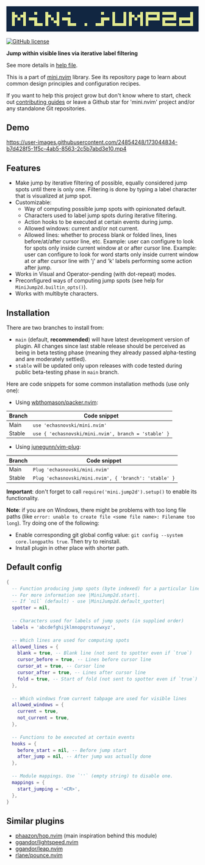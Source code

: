 <img src="https://github.com/echasnovski/media/blob/main/mini.nvim/logo/logo_jump2d.png" style="width: 100%; max-height: 10em"/>

<!-- badges: start -->
[![GitHub license](https://badgen.net/github/license/echasnovski/mini.nvim)](https://github.com/echasnovski/mini.nvim/blob/main/LICENSE)
<!-- [![GitHub tag](https://badgen.net/github/tag/echasnovski/mini.jump2d)](https://github.com/echasnovski/mini.jump2d/tags/) -->
<!-- [![Current version](https://badgen.net/badge/Current%20version/development/cyan)](https://github.com/echasnovski/mini.jump2d/blob/main/CHANGELOG.md) -->
<!-- badges: end -->

**Jump  within visible lines via iterative label filtering**

See more details in [help file](../doc/mini-jump2d.txt).

This is a part of [mini.nvim](https://github.com/echasnovski/mini.nvim) library. See its repository page to learn about common design principles and configuration recipes.

If you want to help this project grow but don't know where to start, check out [contributing guides](../CONTRIBUTING.md) or leave a Github star for 'mini.nvim' project and/or any standalone Git repositories.

## Demo

https://user-images.githubusercontent.com/24854248/173044834-b7d428f5-1f5c-4ab5-8563-2c5b7abd3e10.mp4

## Features

- Make jump by iterative filtering of possible, equally considered jump spots until there is only one. Filtering is done by typing a label character that is visualized at jump spot.
- Customizable:
    - Way of computing possible jump spots with opinionated default.
    - Characters used to label jump spots during iterative filtering.
    - Action hooks to be executed at certain events during jump.
    - Allowed windows: current and/or not current.
    - Allowed lines: whether to process blank or folded lines, lines before/at/after cursor line, etc. Example: user can configure to look for spots only inside current window at or after cursor line.
    Example: user can configure to look for word starts only inside current window at or after cursor line with 'j' and 'k' labels performing some action after jump.
- Works in Visual and Operator-pending (with dot-repeat) modes.
- Preconfigured ways of computing jump spots (see help for `MiniJump2d.builtin_opts()`).
- Works with multibyte characters.

## Installation

<!-- This plugin can be installed as part of 'mini.nvim' library (**recommended**) or as a standalone Git repository. -->

There are two branches to install from:

- `main` (default, **recommended**) will have latest development version of plugin. All changes since last stable release should be perceived as being in beta testing phase (meaning they already passed alpha-testing and are moderately settled).
- `stable` will be updated only upon releases with code tested during public beta-testing phase in `main` branch.

Here are code snippets for some common installation methods (use only one):

- Using [wbthomason/packer.nvim](https://github.com/wbthomason/packer.nvim):

<table>
    <thead>
        <tr>
            <!-- <th>Github repo</th> -->
            <th>Branch</th> <th>Code snippet</th>
        </tr>
    </thead>
    <tbody>
        <tr>
            <!-- <td rowspan=2>'mini.nvim' library</td> -->
            <td>Main</td> <td><code>use 'echasnovski/mini.nvim'</code></td>
        </tr>
        <tr>
            <td>Stable</td> <td><code>use { 'echasnovski/mini.nvim', branch = 'stable' }</code></td>
        </tr>
        <!-- <tr> -->
        <!--     <td rowspan=2>Standalone plugin</td> <td>Main</td> <td><code>use 'echasnovski/mini.jump2d'</code></td> -->
        <!-- </tr> -->
        <!-- <tr> -->
        <!--     <td>Stable</td> <td><code>use { 'echasnovski/mini.jump2d', branch = 'stable' }</code></td> -->
        <!-- </tr> -->
    </tbody>
</table>

- Using [junegunn/vim-plug](https://github.com/junegunn/vim-plug):

<table>
    <thead>
        <tr>
            <!-- <th>Github repo</th> -->
            <th>Branch</th> <th>Code snippet</th>
        </tr>
    </thead>
    <tbody>
        <tr>
            <!-- <td rowspan=2>'mini.nvim' library</td> -->
            <td>Main</td> <td><code>Plug 'echasnovski/mini.nvim'</code></td>
        </tr>
        <tr>
            <td>Stable</td> <td><code>Plug 'echasnovski/mini.nvim', { 'branch': 'stable' }</code></td>
        </tr>
        <!-- <tr> -->
        <!--     <td rowspan=2>Standalone plugin</td> <td>Main</td> <td><code>Plug 'echasnovski/mini.jump2d'</code></td> -->
        <!-- </tr> -->
        <!-- <tr> -->
        <!--     <td>Stable</td> <td><code>Plug 'echasnovski/mini.jump2d', { 'branch': 'stable' }</code></td> -->
        <!-- </tr> -->
    </tbody>
</table>

**Important**: don't forget to call `require('mini.jump2d').setup()` to enable its functionality.

**Note**: if you are on Windows, there might be problems with too long file paths (like `error: unable to create file <some file name>: Filename too long`). Try doing one of the following:
- Enable corresponding git global config value: `git config --system core.longpaths true`. Then try to reinstall.
- Install plugin in other place with shorter path.

## Default config

```lua
{
  -- Function producing jump spots (byte indexed) for a particular line.
  -- For more information see |MiniJump2d.start|.
  -- If `nil` (default) - use |MiniJump2d.default_spotter|
  spotter = nil,

  -- Characters used for labels of jump spots (in supplied order)
  labels = 'abcdefghijklmnopqrstuvwxyz',

  -- Which lines are used for computing spots
  allowed_lines = {
    blank = true, -- Blank line (not sent to spotter even if `true`)
    cursor_before = true, -- Lines before cursor line
    cursor_at = true, -- Cursor line
    cursor_after = true, -- Lines after cursor line
    fold = true, -- Start of fold (not sent to spotter even if `true`)
  },

  -- Which windows from current tabpage are used for visible lines
  allowed_windows = {
    current = true,
    not_current = true,
  },

  -- Functions to be executed at certain events
  hooks = {
    before_start = nil, -- Before jump start
    after_jump = nil, -- After jump was actually done
  },

  -- Module mappings. Use `''` (empty string) to disable one.
  mappings = {
    start_jumping = '<CR>',
  },
}
```

## Similar plugins

- [phaazon/hop.nvim](https://github.com/phaazon/hop.nvim) (main inspiration behind this module)
- [ggandor/lightspeed.nvim](https://github.com/ggandor/lightspeed.nvim)
- [ggandor/leap.nvim](https://github.com/ggandor/leap.nvim)
- [rlane/pounce.nvim](https://github.com/rlane/pounce.nvim)
